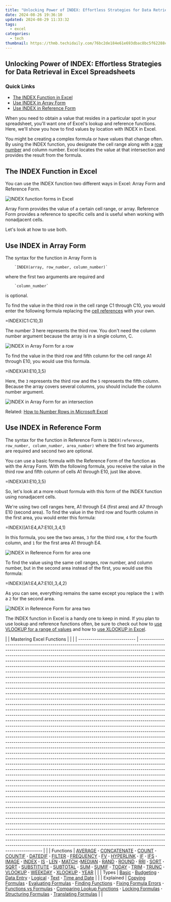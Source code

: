 ```yaml
---
title: "Unlocking Power of INDEX: Effortless Strategies for Data Retrieval in Excel Spreadsheets"
date: 2024-08-26 19:36:10
updated: 2024-08-29 11:33:32
tags:
  - excel
categories:
  - tech
thumbnail: https://thmb.techidaily.com/76bc2de184e61e693dbac8bc5f62288cf6610a7d170abd91534f7a21873e1f18.png
---
```


## Unlocking Power of INDEX: Effortless Strategies for Data Retrieval in Excel Spreadsheets

### Quick Links

* [The INDEX Function in Excel](https://extra-guidance.techidaily.com/2024-approved-is-inshot-outshining-others-in-editing-features/)
* [Use INDEX in Array Form](https://tech-recovery.techidaily.com/reviving-your-dark-theme-a-step-by-step-guide-on-restoring-facebooks-night-display/)
* [Use INDEX in Reference Form](https://screen-recording.techidaily.com/new-in-2024-presentation-mastery-8-top-screen-record-comparisons/)

 When you need to obtain a value that resides in a particular spot in your spreadsheet, you'll want one of Excel's lookup and reference functions. Here, we'll show you how to find values by location with INDEX in Excel.

 You might be creating a complex formula or have values that change often. By using the INDEX function, you designate the cell range along with a [row number](https://howto.techidaily.com/play-store-not-working-on-motorola-razr-40-8-solutions-inside-drfone-by-drfone-fix-android-problems-fix-android-problems/) and column number. Excel locates the value at that intersection and provides the result from the formula.

##  The INDEX Function in Excel

 You can use the INDEX function two different ways in Excel: Array Form and Reference Form.

![INDEX function forms in Excel](https://static1.howtogeekimages.com/wordpress/wp-content/uploads/2022/03/SelectType-ExcelINDEXFunction.png) 

 Array Form provides the value of a certain cell range, or array. Reference Form provides a reference to specific cells and is useful when working with nonadjacent cells.

 Let's look at how to use both.

##  Use INDEX in Array Form

 The syntax for the function in Array Form is 

        `INDEX(array, row_number, column_number)`
    
 where the first two arguments are required and 

        `column_number`
    
 is optional.

 To find the value in the third row in the cell range C1 through C10, you would enter the following formula replacing the [cell references](https://some-guidance.techidaily.com/the-ultimate-step-by-step-guide-to-kinemasters-green-screen-mastery-for-2024/) with your own.

=INDEX(C1:C10,3)

 The number 3 here represents the third row. You don't need the column number argument because the array is in a single column, C.

![INDEX in Array Form for a row](https://static1.howtogeekimages.com/wordpress/wp-content/uploads/2022/03/ArrayRow-ExcelINDEXFunction.png) 

 To find the value in the third row and fifth column for the cell range A1 through E10, you would use this formula.

=INDEX(A1:E10,3,5)

 Here, the `3` represents the third row and the `5` represents the fifth column. Because the array covers several columns, you should include the column number argument.

![INDEX in Array Form for an intersection](https://static1.howtogeekimages.com/wordpress/wp-content/uploads/2022/03/ArrayIntersection-ExcelINDEXFunction.png) 

Related: [How to Number Rows in Microsoft Excel](https://howto.techidaily.com/play-store-not-working-on-motorola-razr-40-8-solutions-inside-drfone-by-drfone-fix-android-problems-fix-android-problems/) 

##  Use INDEX in Reference Form

 The syntax for the function in Reference Form is `INDEX(reference, row_number, column_number, area_number)` where the first two arguments are required and second two are optional.

 You can use a basic formula with the Reference Form of the function as with the Array Form. With the following formula, you receive the value in the third row and fifth column of cells A1 through E10, just like above.

=INDEX(A1:E10,3,5)

 So, let's look at a more robust formula with this form of the INDEX function using nonadjacent cells.

 We're using two cell ranges here, A1 through E4 (first area) and A7 through E10 (second area). To find the value in the third row and fourth column in the first area, you would enter this formula:

=INDEX((A1:E4,A7:E10),3,4,1)

 In this formula, you see the two areas, `3` for the third row, `4` for the fourth column, and `1` for the first area A1 through E4.

![INDEX in Reference Form for area one](https://static1.howtogeekimages.com/wordpress/wp-content/uploads/2022/03/ReferenceFirstArea-ExcelINDEXFunction.png) 

 To find the value using the same cell ranges, row number, and column number, but in the second area instead of the first, you would use this formula:

=INDEX((A1:E4,A7:E10),3,4,2)

 As you can see, everything remains the same except you replace the `1` with a `2` for the second area.

![INDEX in Reference Form for area two](https://static1.howtogeekimages.com/wordpress/wp-content/uploads/2022/03/ReferenceSecondArea-ExcelINDEXFunction.png) 

 The INDEX function in Excel is a handy one to keep in mind. If you plan to use lookup and reference functions often, be sure to check out how to [use VLOOKUP for a range of values](https://win-able.techidaily.com/1723001670706-troubleshooting-genshin-impact-fix-stability-issues-and-stop-pc-crashes/) and how to [use XLOOKUP in Excel](https://android-transfer.techidaily.com/in-2024-5-ways-to-transfer-music-from-asus-rog-phone-7-ultimate-to-other-android-devices-easily-drfone-by-drfone-transfer-from-android-transfer-from-android/).

| |  Mastering Excel Functions |                                                                                                                                                                                                                                                                                                                                                                                                                                                                                                                                                                                                                                                                                                                                                                                                                                                                                                                                                                                                                                                                                                                                                                                                                                                                                                                                                                                                                                                                                                                                                                                                                                                                                                                                                                                                                                                                                                                                                                                                                                                                                                                                                                                                                                                                                                                                                                                                                                                                                                                                                                                                                                                                                                                                                                                                                                                                                                                                                                                                                                                                                                                    |  |
| ---------------------------- | ------------------------------------------------------------------------------------------------------------------------------------------------------------------------------------------------------------------------------------------------------------------------------------------------------------------------------------------------------------------------------------------------------------------------------------------------------------------------------------------------------------------------------------------------------------------------------------------------------------------------------------------------------------------------------------------------------------------------------------------------------------------------------------------------------------------------------------------------------------------------------------------------------------------------------------------------------------------------------------------------------------------------------------------------------------------------------------------------------------------------------------------------------------------------------------------------------------------------------------------------------------------------------------------------------------------------------------------------------------------------------------------------------------------------------------------------------------------------------------------------------------------------------------------------------------------------------------------------------------------------------------------------------------------------------------------------------------------------------------------------------------------------------------------------------------------------------------------------------------------------------------------------------------------------------------------------------------------------------------------------------------------------------------------------------------------------------------------------------------------------------------------------------------------------------------------------------------------------------------------------------------------------------------------------------------------------------------------------------------------------------------------------------------------------------------------------------------------------------------------------------------------------------------------------------------------------------------------------------------------------------------------------------------------------------------------------------------------------------------------------------------------------------------------------------------------------------------------------------------------------------------------------------------------------------------------------------------------------------------------------------------------------------------------------------------------------------------------------------------------ |  |
| Functions                    | [AVERAGE](https://win-able.techidaily.com/fixing-overwatch-startup-issues-how-to-get-rid-of-the-persistent-black-screen/) **·** [CONCATENATE](https://fake-location.techidaily.com/is-pgsharp-legal-when-you-are-playing-pokemon-on-xiaomi-redmi-13c-5g-drfone-by-drfone-virtual-android/) **·** [COUNT](https://android-location-track.techidaily.com/how-to-track-a-lost-xiaomi-redmi-note-12t-pro-for-free-drfone-by-drfone-virtual-android/) **·** [COUNTIF](https://win-forum.techidaily.com/complete-tutorial-clearing-out-windows-10-memory-dump-data/) **·** [DATEDIF](https://youtube-data.techidaily.com/n-2024-explore-the-best-historian-content-top-10-youtube-recommendations/) **·** [FILTER](https://youtube-sure.techidaily.com/024-approved-the-ultimate-guide-to-youtube-live-streaming/) **·** [FREQUENCY](https://digital-screen-recording.techidaily.com/new-ideal-low-impact-recording-devices-for-eco-conscious-filmmakers/) **·** [FV](https://on-screen-recording.techidaily.com/updated-2024-approved-enhancing-gaming-experience-with-steam-switch-control/) **·** [HYPERLINK](https://some-guidance.techidaily.com/updated-the-minimalists-guide-to-aerial-imagery-with-dji-spark/) **·** [IF](https://android-unlock.techidaily.com/in-2024-how-to-use-google-assistant-on-your-lock-screen-of-huawei-phone-by-drfone-android/) **·** [IFS](https://screen-recording.techidaily.com/updated-ultimate-techniques-for-precise-iptv-screen-imaging/) **·** [IMAGE](https://screen-mirror.techidaily.com/top-10-airplay-apps-in-xiaomi-redmi-note-12-5g-for-streaming-drfone-by-drfone-android/) **·** [INDEX](https://youtube-help.techidaily.com/in-2024-the-full-course-on-becoming-a-yt-creator-expert/) **·** [IS](https://win-amazing.techidaily.com/new-release-gtx-1650-super-driver-updates-compatible-with-windows-11/) **·** [LEN](https://extra-hints.techidaily.com/scalable-and-stylish-type-in-ae-with-top-choices/) **·** [MATCH](https://extra-guidance.techidaily.com/mirthful-missions-delving-into-the-goofy-movie-vhs-for-2024/) **·**[MEDIAN](https://some-techniques.techidaily.com/in-2024-from-novice-to-expert-the-complete-powerdirector-journey/) **·** [RAND](https://instagram-video-recordings.techidaily.com/updated-master-igtv-edits-top-10-tools-ranked/) **·** [ROUND](https://youtube-zero.techidaily.com/ed-2024-approved-the-quick-pathway-to-establishing-a-video-channel-on-your-phone/) **·** [RRI](https://vp-tips.techidaily.com/2024-approved-quick-cash-on-reddit-here-are-13-ways-for-new-users/) **·** [SORT](https://some-techniques.techidaily.com/2024-approved-gopro-versus-polaroid-editing-faces-vs-cameras-that-shoot-them/) **·** [SQRT](https://screen-video-capture.techidaily.com/in-2024-master-guide-ultimate-tips-for-maximizing-mobizens-screen-capture/) **·** [SUBSTITUTE](https://screen-sharing-recording.techidaily.com/updated-maiden-shoot-revelations-and-critique-for-2024/) **·** [SUBTOTAL](https://phone-solutions.techidaily.com/in-2024-prank-your-friends-easy-ways-to-fake-and-share-google-maps-location-on-oppo-a78-5g-drfone-by-drfone-virtual-android/) **·** [SUM](https://instagram-videos.techidaily.com/updated-steps-to-instagram-verification-and-fan-growth-in-under-150-characters/) **·** [SUMIF](https://on-screen-recording.techidaily.com/pinnacle-platforms-transforming-online-interaction/) **·** [TODAY](https://some-guidance.techidaily.com/2024-approved-unlock-spark-ars-full-potential-with-personalized-lut-implementations/) **·** [TRIM](https://graphic-issues.techidaily.com/regaining-access-to-nvidia-writable-displays/) **·** [TRUNC](https://windows11.techidaily.com/balancing-cpu-and-memory-use-after-news-downloads/) **·** [VLOOKUP](https://extra-tips.techidaily.com/integrate-sound-and-sight-web-studio/) **·** [WEEKDAY](https://youtube-tips.techidaily.com/n-2024-virtual-voyage-youtubes-premier-10-vr-video-experience/) **·** [XLOOKUP](https://android-transfer.techidaily.com/in-2024-5-ways-to-transfer-music-from-asus-rog-phone-7-ultimate-to-other-android-devices-easily-drfone-by-drfone-transfer-from-android-transfer-from-android/) **·** [YEAR](https://facebook-record-videos.techidaily.com/updated-in-2024-captivating-content-the-basics-of-removing-background-from-videos/) |  |
| Types                        | [Basic](https://visual-screen-recording.techidaily.com/in-2024-a-step-by-step-recorder-for-discord-enthusiasts/) **·** [Budgeting](https://easy-unlock-android.techidaily.com/in-2024-how-to-reset-a-realme-narzo-60-pro-5g-phone-that-is-locked-by-drfone-android/) **·** [Data Entry](https://vimeo-videos.techidaily.com/in-2024-high-end-downloads-best-10-apps-for-extracting-vimeo-videos/) **·** [Logical](https://extra-skills.techidaily.com/in-2024-spark-engagement-the-ultimate-list-of-video-text-effects/) **·** [Text](https://video-screen-grab.techidaily.com/updated-the-art-of-smooth-video-transitioning-for-2024/) **·** [Time and Date](https://extra-lessons.techidaily.com/kickstart-your-telegram-promotion-journey-tips-for-newbies/)                                                                                                                                                                                                                                                                                                                                                                                                                                                                                                                                                                                                                                                                                                                                                                                                                                                                                                                                                                                                                                                                                                                                                                                                                                                                                                                                                                                                                                                                                                                                                                                                                                                                                                                                                                                                                                                                                                                                                                                                                                                                                                                                                                                                                                                                                                                                                                                                                                                                                                                                                                              |  |
| Explained                    | [Copying Formulas](https://extra-tips.techidaily.com/in-2024-converting-personal-memories-from-stillness-to-motion/) **·** [Evaluating Formulas](https://youtube-blog.techidaily.com/ed-the-role-of-youtube-images-in-video-promotion-and-discovery-for-2024/) **·** [Finding Functions](https://win11.techidaily.com/renaissance-pc-refresh-with-atlasos/) **·** [Fixing Formula Errors](https://extra-lessons.techidaily.com/step-into-premium-sound-quality-garageband-edition/) **·** [Functions vs Formulas](https://games-able.techidaily.com/is-premium-play-on-demand-worth-it/) **·** [Comparing Lookup Functions](https://tech-revival.techidaily.com/examining-codegpts-capabilities-in-tech-innovation/) **·** [Locking Formulas](https://some-guidance.techidaily.com/in-2024-unveiling-effective-sales-methods/) **·** [Structuring Formulas](https://youtube-docs.techidaily.com/n-2024-automate-playlist-retrieval-from-youtube-directly/) **·** [Translating Formulas](https://extra-tips.techidaily.com/techniques-to-reduce-nausea-while-in-vr/)                                                                                                                                                                                                                                                                                                                                                                                                                                                                                                                                                                                                                                                                                                                                                                                                                                                                                                                                                                                                                                                                                                                                                                                                                                                                                                                                                                                                                                                                                                                                                                                                                                                                                                                                                                                                                                                                                                                                                                                                                                                                                                                                                 |  |

<ins class="adsbygoogle"
     style="display:block"
     data-ad-format="autorelaxed"
     data-ad-client="ca-pub-7571918770474297"
     data-ad-slot="1223367746"></ins>



<ins class="adsbygoogle"
     style="display:block"
     data-ad-client="ca-pub-7571918770474297"
     data-ad-slot="8358498916"
     data-ad-format="auto"
     data-full-width-responsive="true"></ins>
